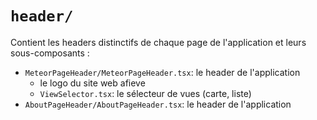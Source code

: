 # `header/`

Contient les headers distinctifs de chaque page de l'application et leurs sous-composants :
- `MeteorPageHeader/MeteorPageHeader.tsx`: le header de l'application
    - le logo du site web afieve
    - `ViewSelector.tsx`: le sélecteur de vues (carte, liste)
- `AboutPageHeader/AboutPageHeader.tsx`: le header de l'application